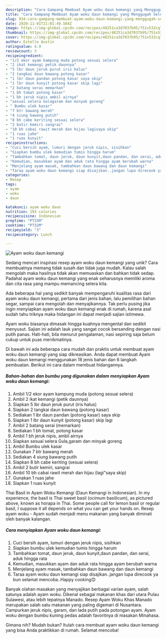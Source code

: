 ```yaml
---
description: "Cara Gampang Membuat Ayam woku daun kemangi yang Menggugah Selera"
title: "Cara Gampang Membuat Ayam woku daun kemangi yang Menggugah Selera"
slug: 934-cara-gampang-membuat-ayam-woku-daun-kemangi-yang-menggugah-selera
date: 2020-11-01T21:01:49.584Z
image: https://img-global.cpcdn.com/recipes/48251ca3d7037b95/751x532cq70/ayam-woku-daun-kemangi-foto-resep-utama.jpg
thumbnail: https://img-global.cpcdn.com/recipes/48251ca3d7037b95/751x532cq70/ayam-woku-daun-kemangi-foto-resep-utama.jpg
cover: https://img-global.cpcdn.com/recipes/48251ca3d7037b95/751x532cq70/ayam-woku-daun-kemangi-foto-resep-utama.jpg
author: Estelle Austin
ratingvalue: 4.9
reviewcount: 3
recipeingredient:
- "1/2 ekor ayam kampung muda potong sesuai selera"
- "2 ikat kemangi petik daunnya"
- "5 lbr daun jeruk purut iris halus"
- "2 tangkai daun bawang potong kasar"
- "1 lbr daun pandan potong kasar saya skip"
- "1 lbr daun kunyit potong kasar skip lagi"
- "2 batang serai memarkan"
- "1 bh tomat potong kasar"
- "1 bh jeruk nipis ambil airnya"
- "sesuai selera Gulagaram dan minyak goreng"
- " Bumbu ulek kasar"
- "7 btr bawang merah"
- "4 siung bawang putih"
- "8 bh cabe keriting sesuai selera"
- "2 butir kemiri sangrai"
- "10 bh cabai rawit merah dan hijau lagisaya skip"
- "1 ruas jahe"
- "1 ruas kunyit"
recipeinstructions:
- "Cuci bersih ayam, lumuri dengan jeruk nipis, sisihkan"
- "Siapkan bumbu ulek kemudian tumis hingga harum"
- "Tambahkan tomat, daun jeruk, daun kunyit,daun pandan, dan serai, aduk hingga rata"
- "Kemudian, masukkan ayam dan aduk rata hingga ayam berubah warna"
- "Menjelang ayam masak, tambahkan daun bawang dan daun kemangi"
- "Taraa ayam woku daun kemangi siap disajikan..jangan lupa direcook ya bun selamat mencoba..Happy cooking😊"
categories:
- Resep
tags:
- ayam
- woku
- daun

katakunci: ayam woku daun 
nutrition: 193 calories
recipecuisine: Indonesian
preptime: "PT25M"
cooktime: "PT32M"
recipeyield: "3"
recipecategory: Lunch

---
```



![Ayam woku daun kemangi](https://img-global.cpcdn.com/recipes/48251ca3d7037b95/751x532cq70/ayam-woku-daun-kemangi-foto-resep-utama.jpg)

Sedang mencari inspirasi resep ayam woku daun kemangi yang unik? Cara membuatnya memang tidak susah dan tidak juga mudah. Kalau salah mengolah maka hasilnya tidak akan memuaskan dan bahkan tidak sedap. Padahal ayam woku daun kemangi yang enak seharusnya memiliki aroma dan cita rasa yang mampu memancing selera kita.

Ada beberapa hal yang sedikit banyak mempengaruhi kualitas rasa dari ayam woku daun kemangi, pertama dari jenis bahan, lalu pemilihan bahan segar, sampai cara mengolah dan menyajikannya. Tak perlu pusing jika ingin menyiapkan ayam woku daun kemangi enak di rumah, karena asal sudah tahu triknya maka hidangan ini dapat menjadi sajian istimewa.

Ayam woku biasanya dimasak hingga kuahnya mengental dan sedikit menyusut. Sajian ini adalah lauk yang sangat cocok bersanding dengan nasi putih panas. Hati-hati, bila menurut pengalaman, nasi sepiring saja belum cukup untuk puas menikmatinya.


Di bawah ini ada beberapa cara mudah dan praktis untuk membuat ayam woku daun kemangi yang siap dikreasikan. Anda dapat membuat Ayam woku daun kemangi menggunakan 18 jenis bahan dan 6 langkah pembuatan. Berikut ini cara dalam membuat hidangannya.

<!--inarticleads1-->

##### Bahan-bahan dan bumbu yang digunakan dalam menyiapkan Ayam woku daun kemangi:

1. Ambil 1/2 ekor ayam kampung muda (potong sesuai selera)
1. Ambil 2 ikat kemangi (petik daunnya)
1. Siapkan 5 lbr daun jeruk purut (iris halus)
1. Siapkan 2 tangkai daun bawang (potong kasar)
1. Sediakan 1 lbr daun pandan (potong kasar) saya skip
1. Siapkan 1 lbr daun kunyit (potong kasar) skip lagi
1. Ambil 2 batang serai (memarkan)
1. Sediakan 1 bh tomat, potong kasar
1. Ambil 1 bh jeruk nipis, ambil airnya
1. Siapkan sesuai selera Gula,garam dan minyak goreng
1. Ambil  Bumbu ulek kasar
1. Gunakan 7 btr bawang merah
1. Sediakan 4 siung bawang putih
1. Siapkan 8 bh cabe keriting (sesuai selera)
1. Ambil 2 butir kemiri, sangrai
1. Ambil 10 bh cabai rawit merah dan hijau (lagi&#34;saya skip)
1. Gunakan 1 ruas jahe
1. Siapkan 1 ruas kunyit


Thai Basil in Ayam Woku Kemangi (Daun Kemangi in Indonesian). In my experience, the basil is Thai sweet basil (ocimum basilicum), as pictured above, known as horapa in Thai. Some people call for lemon basil or regular basil, I suppose it all depends on what you can get your hands on. Resep ayam woku - Ayam sudah menjadi menu makanan yang banyak diminati oleh banyak kalangan. 

<!--inarticleads2-->

##### Cara menyiapkan Ayam woku daun kemangi:

1. Cuci bersih ayam, lumuri dengan jeruk nipis, sisihkan
1. Siapkan bumbu ulek kemudian tumis hingga harum
1. Tambahkan tomat, daun jeruk, daun kunyit,daun pandan, dan serai, aduk hingga rata
1. Kemudian, masukkan ayam dan aduk rata hingga ayam berubah warna
1. Menjelang ayam masak, tambahkan daun bawang dan daun kemangi
1. Taraa ayam woku daun kemangi siap disajikan..jangan lupa direcook ya bun selamat mencoba..Happy cooking😊


Banyak olahan masakan yang menyajikan berbagai varian ayam, salah satunya adalah ayam woku. Dikenal sebagai makanan khas dari utara Pulau Sulawesi, atau lebih tepatnya Manado. Resep Ayam Woku Khas Manado merupakan salah satu makanan yang paling digemari di Nusantara. Campurkan jeruk nipis, garam, dan lada putih pada potongan ayam. Ayam woku dengan bumbu kuning pedas adalah favoritnya di masakan Minahasa. 

Gimana nih? Mudah bukan? Itulah cara membuat ayam woku daun kemangi yang bisa Anda praktikkan di rumah. Selamat mencoba!
